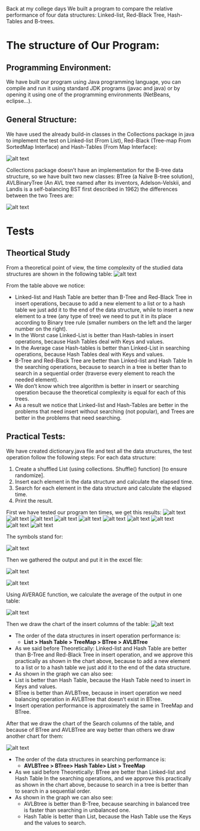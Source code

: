 Back at my college days We built a program to compare the relative performance of four data structures: Linked-list, Red-Black Tree, Hash-Tables and B-trees.

# The structure of Our Program:

## Programming Environment:
We have built our program using Java programming language, you can compile and run it using standard JDK programs (javac and java) or by opening it using one of the programming environments (NetBeans, eclipse…).

## General Structure:
We have used the already build-in classes in the Collections package in java to implement the test on Linked-list (From List), Red-Black (Tree-map From SortedMap Interface) and Hash-Tables (From Map Interface):

![alt text](https://raw.githubusercontent.com/NidalShater/DataStructuresPerfromanceComparison/master/tests/1.jpg)

Collections package doesn’t have an implementation for the B-tree data structure, so we have built two new classes: BTree (a Naïve B-tree solution), AVLBinaryTree (An AVL tree named after its inventors, Adelson-Velskii, and Landis is a self-balancing BST first described in 1962) the differences between the two Trees are:

![alt text](https://raw.githubusercontent.com/NidalShater/DataStructuresPerfromanceComparison/master/tests/Btree%20and%20AVL%20Binary%20tree.PNG)


# Tests
## Theortical Study
From a theoretical point of view, the time complexity of the studied data structures are shown in the following table:
![alt text](https://raw.githubusercontent.com/NidalShater/DataStructuresPerfromanceComparison/master/tests/Theoretical%20Complexity.PNG)

From the table above we notice:
*	Linked-list and Hash Table are better than B-Tree and Red-Black Tree in insert operations, because to add a new element to a list or to a hash table we just add it to the end of the data structure, while to insert a new element to a tree (any type of tree) we need to put it in its place according to Binary tree rule (smaller numbers on the left and the larger number on the right).
*	In the Worst case Linked-List is better than Hash-tables in insert operations, because Hash Tables deal with Keys and values.
*	In the Average case Hash-tables is better than Linked-List in searching operations, because Hash Tables deal with Keys and values.
*	B-Tree and Red-Black Tree are better than Linked-list and Hash Table In the searching operations, because to search in a tree is better than to search in a sequential order (traverse every element to reach the needed element).
*	We don’t know which tree algorithm is better in insert or searching operation because the theoretical complexity is equal for each of this trees.
*	As a result we notice that Linked-list and Hash-Tables are better in the problems that need insert without searching (not popular), and Trees are better in the problems that need searching.
## Practical Tests:
We have created dictionary.java file and test all the data structures, the test operation follow the following steps:
For each data structure:
1)	Create a shuffled List (using collections. Shuffle() function) [to ensure randomize].
2)	Insert each element in the data structure and calculate the elapsed time.
3)	Search for each element in the data structure and calculate the elapsed time.
4)	Print the result.

First we have tested our program ten times, we get this results:
![alt text](https://raw.githubusercontent.com/NidalShater/DataStructuresPerfromanceComparison/master/tests/Test1.PNG)
![alt text](https://raw.githubusercontent.com/NidalShater/DataStructuresPerfromanceComparison/master/tests/Test2.PNG)
![alt text](https://raw.githubusercontent.com/NidalShater/DataStructuresPerfromanceComparison/master/tests/Test3.PNG)
![alt text](https://raw.githubusercontent.com/NidalShater/DataStructuresPerfromanceComparison/master/tests/Test4.PNG)
![alt text](https://raw.githubusercontent.com/NidalShater/DataStructuresPerfromanceComparison/master/tests/Test5.PNG)
![alt text](https://raw.githubusercontent.com/NidalShater/DataStructuresPerfromanceComparison/master/tests/Test6.PNG)
![alt text](https://raw.githubusercontent.com/NidalShater/DataStructuresPerfromanceComparison/master/tests/Test7.PNG)
![alt text](https://raw.githubusercontent.com/NidalShater/DataStructuresPerfromanceComparison/master/tests/Test8.PNG)
![alt text](https://raw.githubusercontent.com/NidalShater/DataStructuresPerfromanceComparison/master/tests/Test9.PNG)
![alt text](https://raw.githubusercontent.com/NidalShater/DataStructuresPerfromanceComparison/master/tests/Test10.PNG)

The symbols stand for:

![alt text](https://raw.githubusercontent.com/NidalShater/DataStructuresPerfromanceComparison/master/tests/Symbols.PNG)

Then we gathered the output and put it in the excel file:

![alt text](https://raw.githubusercontent.com/NidalShater/DataStructuresPerfromanceComparison/master/tests/Results%20in%20Excel%201.PNG)

![alt text](https://raw.githubusercontent.com/NidalShater/DataStructuresPerfromanceComparison/master/tests/Results%20in%20Excel%202.PNG)

Using AVERAGE function, we calculate the average of the output in one table:

![alt text](https://raw.githubusercontent.com/NidalShater/DataStructuresPerfromanceComparison/master/tests/Results%20in%20Excel%20Average.PNG)

Then we draw the chart of the insert columns of the table:
![alt text](https://raw.githubusercontent.com/NidalShater/DataStructuresPerfromanceComparison/master/tests/First%20Insert%20Performance.PNG)

* The order of the data structures in insert operation performance is:
  * __List > Hash Table > TreeMap > BTree > AVLBTree__
* As we said before Theoretically: Linked-list and Hash Table are better than B-Tree and Red-Black Tree in insert operation, and we approve this practically as shown in the chart above, because to add a new element to a list or to a hash table we just add it to the end of the data structure.
*	As shown in the graph we can also see:
* List is better than Hash Table, because the Hash Table need to insert in Keys and values.
* BTree is better than AVLBTree, because in insert operation we need balancing operation in AVLBTree that doesn’t exist in BTree.
* Insert operation performance is approximately the same in TreeMap and BTree.

After that we draw the chart of the Search columns of the table, and because of BTree and AVLBTree are way better than others we draw another chart for them:

![alt text](https://raw.githubusercontent.com/NidalShater/DataStructuresPerfromanceComparison/master/tests/First%20Search%20Performance.PNG)

* The order of the data structures in searching performance is:
  * __AVLBTree > BTree> Hash Table> List > TreeMap__
* As we said before Theoretically: BTree are better than Linked-list and Hash Table In the searching operations, and we approve this practically as shown in the chart above, because to search in a tree is better than to search in a sequential order.
* As shown in the graph we can also see:
  * AVLBtree is better than B-Tree, because searching in balanced tree is faster than searching in unbalanced one.
  * Hash Table is better than List, because the Hash Table use the Keys and the values to search.
